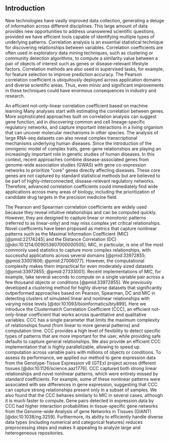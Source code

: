 ## Introduction

New technologies have vastly improved data collection, generating a deluge of information across different disciplines.
This large amount of data provides new opportunities to address unanswered scientific questions, provided we have efficient tools capable of identifying multiple types of underlying patterns.
Correlation analysis is an essential statistical technique for discovering relationships between variables.
Correlation coefficients are often used in exploratory data mining techniques, such as clustering or community detection algorithms, to compute a similarity value between a pair of objects of interest such as genes or disease-relevant lifestyle factors.
Correlation methods are also used in supervised tasks, for example, for feature selection to improve prediction accuracy.
The Pearson correlation coefficient is ubiquitously deployed across application domains and diverse scientific areas.
Thus, even minor and significant improvements in these techniques could have enormous consequences in industry and research.


An efficient not-only-linear correlation coefficient based on machine learning
Many analyses start with estimating the correlation between genes.
More sophisticated approaches built on correlation analysis can suggest gene function, aid in discovering common and cell lineage-specific regulatory networks, and capture important interactions in a living organism that can uncover molecular mechanisms in other species.
The analysis of large RNA-seq datasets can also reveal complex transcriptional mechanisms underlying human diseases.
Since the introduction of the omnigenic model of complex traits, gene-gene relationships are playing an increasingly important role in genetic studies of human diseases.
In this context, recent approaches combine disease-associated genes from genome-wide association studies (GWAS) with gene co-expression networks to prioritize "core" genes directly affecting diseases.
These core genes are not captured by standard statistical methods but are believed to be part of highly-interconnected, disease-relevant regulatory networks.
Therefore, advanced correlation coefficients could immediately find wide applications across many areas of biology, including the prioritization of candidate drug targets in the precision medicine field.


<!--
ERROR: the paragraph below could not be revised with the AI model due to the following error:

This model's maximum context length is 2049 tokens, however you requested 2190 tokens (698 in your prompt; 1492 for the completion). Please reduce your prompt; or completion length.
-->
The Pearson and Spearman correlation coefficients are widely used because they reveal intuitive relationships and can be computed quickly.
However, they are designed to capture linear or monotonic patterns (referred to as linear-only) and may miss complex yet critical relationships.
Novel coefficients have been proposed as metrics that capture nonlinear patterns such as the Maximal Information Coefficient (MIC) [@pmid:22174245] and the Distance Correlation (DC) [@doi:10.1214/009053607000000505].
MIC, in particular, is one of the most commonly used statistics to capture more complex relationships, with successful applications across several domains [@pmid:33972855; @pmid:33001806; @pmid:27006077].
However, the computational complexity makes them impractical for even moderately sized datasets [@pmid:33972855; @pmid:27333001].
Recent implementations of MIC, for example, take several seconds to compute on a single variable pair across a few thousand objects or conditions [@pmid:33972855].
We previously developed a clustering method for highly diverse datasets that significantly outperformed approaches based on Pearson, Spearman, DC and MIC in detecting clusters of simulated linear and nonlinear relationships with varying noise levels [@doi:10.1093/bioinformatics/bty899].
Here we introduce the Clustermatch Correlation Coefficient (CCC), an efficient not-only-linear coefficient that works across quantitative and qualitative variables.
CCC has a single parameter that limits the maximum complexity of relationships found (from linear to more general patterns) and computation time.
CCC provides a high level of flexibility to detect specific types of patterns that are more important for the user, while providing safe defaults to capture general relationships.
We also provide an efficient CCC implementation that is highly parallelizable, allowing to speed up computation across variable pairs with millions of objects or conditions.
To assess its performance, we applied our method to gene expression data from the Genotype-Tissue Expression v8 (GTEx) project across different tissues [@doi:10.1126/science.aaz1776].
CCC captured both strong linear relationships and novel nonlinear patterns, which were entirely missed by standard coefficients.
For example, some of these nonlinear patterns were associated with sex differences in gene expression, suggesting that CCC can capture strong relationships present only in a subset of samples.
We also found that the CCC behaves similarly to MIC in several cases, although it is much faster to compute.
Gene pairs detected in expression data by CCC had higher interaction probabilities in tissue-specific gene networks from the Genome-wide Analysis of gene Networks in Tissues (GIANT) [@doi:10.1038/ng.3259].
Furthermore, its ability to efficiently handle diverse data types (including numerical and categorical features) reduces preprocessing steps and makes it appealing to analyze large and heterogeneous repositories.
